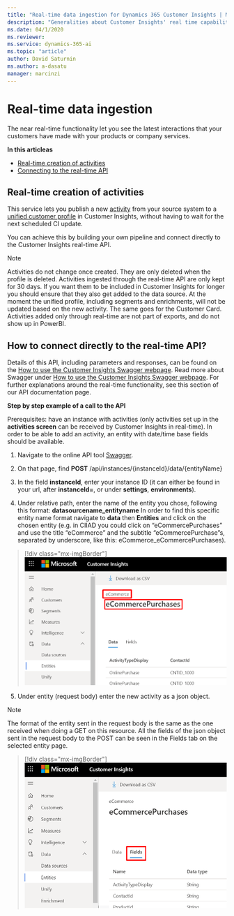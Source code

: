 ```yaml
---
title: "Real-time data ingestion for Dynamics 365 Customer Insights | Microsoft Docs"
description: "Generalities about Customer Insights' real time capabilities"
ms.date: 04/1/2020
ms.reviewer: 
ms.service: dynamics-365-ai
ms.topic: "article"
author: David Saturnin
ms.author: a-dasatu
manager: marcinzi
---
```


# Real-time data ingestion


The near real-time functionality let you see the latest interactions that your customers have made with your products or company services.

**In this articleas**
- [Real-time creation of activities](#Real-time-creation-of-activities-on-the-unified-customer-profile)
- [Connecting to the real-time API](#How-to-connect-directly-to-the-real-time-API?)


## Real-time creation of activities

This service lets you publish a new [activity](#pm-activities) from your source system to a [unified customer profile](#pm-profiles) in Customer Insights, without having to wait for the next scheduled CI update.

You can achieve this by building your own pipeline and connect directly to the Customer Insights real-time API.


> [!NOTE]
>
> Activities do not change once created. They are only deleted when the profile is deleted.
> Activities ingested through the real-time API are only kept for 30 days. If you want them to be included in Customer Insights for longer you should ensure that they also get added to the data source.
> At the moment the unified profile, including segments and enrichments, will not be updated based on the new activity. The same goes for the Customer Card.
> Activities added only through real-time are not part of exports, and do not show up in PowerBI.


## How to connect directly to the real-time API?

Details of this API, including parameters and responses, can be found on the [How to use the Customer Insights Swagger webpage](https://global.api.ci.ai.dynamics.com/swagger/index.html). Read more about Swagger under [How to use the Customer Insights Swagger webpage](https://docs.microsoft.com/en-us/dynamics365/ai/customer-insights/pm-apis#how-to-use-the-customer-insights-swagger-webpage).
For further explanations around the real-time functionality, see this section of our API documentation page.

**Step by step example of a call to the API**

Prerequisites: have an instance with activities (only activities set up in the **activities screen** can be received by Customer Insights in real-time). In order to be able to add an activity, an entity with date/time base fields should be available.

1.	Navigate to the online API tool [Swagger](https://global.api.ci.ai.dynamics.com/swagger/index.html).

2.	On that page, find **POST** /api/instances/{instanceId}/data/{entityName}

3. In the field **instanceId**, enter your instance ID (it can either be found in your url, after **instanceId=**, or under **settings**, **environments**).

4.	Under relative path, enter the name of the entity you chose, following this format: **datasourcename_entityname**
In order to find this specific entity name format navigate to **data** then **Entities** and click on the chosen entity (e.g. in CIIAD you could click on “eCommercePurchases” and use the title “eCommerce” and the subtitle “eCommercePurchase”s, separated by underscore, like this: eCommerce_eCommercePurchases).

   > [!div class="mx-imgBorder"]
   > ![Entity name](media/EntityName.png "The specific entity name format.")

5.	Under entity (request body) enter the new activity as a json object.

> [!NOTE]
>
> The format of the entity sent in the request body is the same as the one received when doing a GET on this resource.
> All the fields of the json object sent in the request body to the POST can be seen in the Fields tab on the selected entity page.

   > [!div class="mx-imgBorder"]
   > ![Fields](media/Fields.png "Fields entity tab in the entity page in Customer Insights.")
